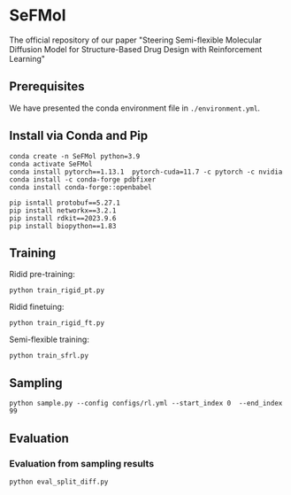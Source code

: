 # SeFMol
The official repository of our paper "Steering Semi-flexible Molecular Diffusion Model for Structure-Based Drug Design with Reinforcement Learning"


## Prerequisites
We have presented the conda environment file in `./environment.yml`.

## Install via Conda and Pip
```
conda create -n SeFMol python=3.9
conda activate SeFMol
conda install pytorch==1.13.1  pytorch-cuda=11.7 -c pytorch -c nvidia
conda install -c conda-forge pdbfixer
conda install conda-forge::openbabel

pip isntall protobuf==5.27.1
pip install networkx==3.2.1
pip install rdkit==2023.9.6
pip install biopython==1.83

```

## Training
Ridid pre-training:
```
python train_rigid_pt.py  
```

Ridid finetuing:
```
python train_rigid_ft.py
```

Semi-flexible training:
```
python train_sfrl.py
```


## Sampling
```
python sample.py --config configs/rl.yml --start_index 0  --end_index 99 
```

## Evaluation
### Evaluation from sampling results
```
python eval_split_diff.py
```
